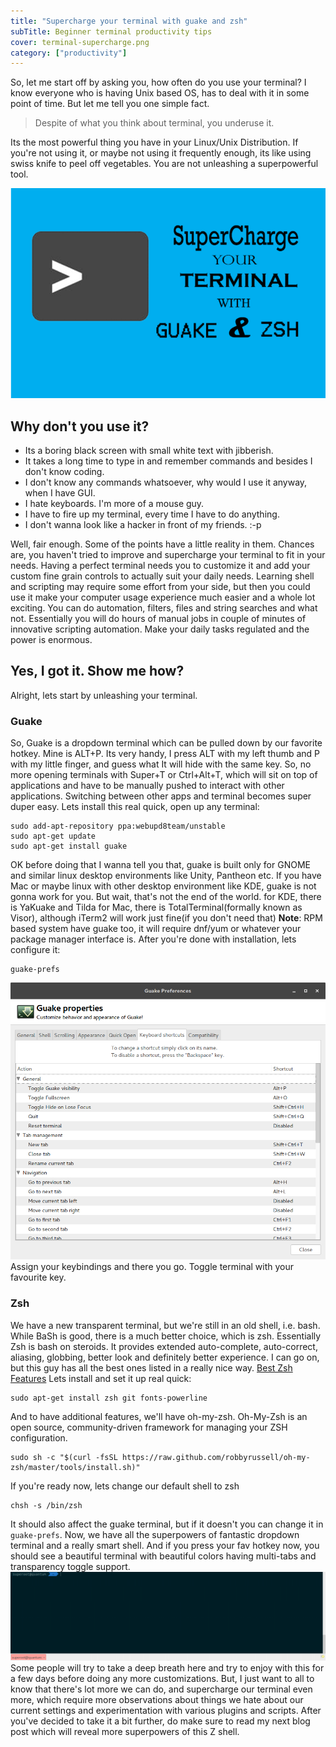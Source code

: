 ```yaml
---
title: "Supercharge your terminal with guake and zsh"
subTitle: Beginner terminal productivity tips
cover: terminal-supercharge.png
category: ["productivity"]
---
```


So, let me start off by asking you, how often do you use your terminal? I know everyone who is having Unix based OS, has to deal with it in some point of time. But let me tell you one simple fact.

> Despite of what you think about terminal, you underuse it.

Its the most powerful thing you have in your Linux/Unix Distribution. If you're not using it, or maybe not using it frequently enough, its like using swiss knife to peel off vegetables. You are not unleashing a superpowerful tool.

![Guake and ZSH to power your terminal](./terminal-supercharge.png)

## Why don't you use it?

*   Its a boring black screen with small white text with jibberish.
*   It takes a long time to type in and remember commands and besides I don't know coding.
*   I don't know any commands whatsoever, why would I use it anyway, when I have GUI.
*   I hate keyboards. I'm more of a mouse guy.
*   I have to fire up my terminal, every time I have to do anything.
*   I don't wanna look like a hacker in front of my friends. :-p

Well, fair enough. Some of the points have a little reality in them. Chances are, you haven't tried to improve and supercharge your terminal to fit in your needs. Having a perfect terminal needs you to customize it and add your custom fine grain controls to actually suit your daily needs. Learning shell and scripting may require some effort from your side, but then you could use it make your computer usage experience much easier and a whole lot exciting. You can do automation, filters, files and string searches and what not. Essentially you will do hours of manual jobs in couple of minutes of innovative scripting automation. Make your daily tasks regulated and the power is enormous.

## Yes, I got it. Show me how?

Alright, lets start by unleashing your terminal.

### Guake

So, Guake is a dropdown terminal which can be pulled down by our favorite hotkey. Mine is ALT+P. Its very handy, I press ALT with my left thumb and P with my little finger, and guess what It will hide with the same key. So, no more opening terminals with Super+T or Ctrl+Alt+T, which will sit on top of applications and have to be manually pushed to interact with other applications. Switching between other apps and terminal becomes super duper easy. Lets install this real quick, open up any terminal:

```
sudo add-apt-repository ppa:webupd8team/unstable
sudo apt-get update
sudo apt-get install guake

```

OK before doing that I wanna tell you that, guake is built only for GNOME and similar linux desktop environments like Unity, Pantheon etc. If you have Mac or maybe linux with other desktop environment like KDE, guake is not gonna work for you. But wait, that's not the end of the world. for KDE, there is YaKuake and Tilda for Mac, there is TotalTerminal(formally known as Visor), although iTerm2 will work just fine(if you don't need that) **Note**: RPM based system have guake too, it will require dnf/yum or whatever your package manager interface is. After you're done with installation, lets configure it:

```
guake-prefs

```

![Guake Preferences](a1bc097d-4035-4ff1-98b9-f8cd279d648a.png) Assign your keybindings and there you go. Toggle terminal with your favourite key.

### Zsh

We have a new transparent terminal, but we're still in an old shell, i.e. bash. While BaSh is good, there is a much better choice, which is zsh. Essentially Zsh is bash on steroids. It provides extended auto-complete, auto-correct, aliasing, globbing, better look and definitely better experience. I can go on, but this guy has all the best ones listed in a really nice way. [Best Zsh Features](http://code.joejag.com/2014/why-zsh.html) Lets install and set it up real quick:

```
sudo apt-get install zsh git fonts-powerline

```

And to have additional features, we'll have oh-my-zsh. Oh-My-Zsh is an open source, community-driven framework for managing your ZSH configuration.

```
sudo sh -c "$(curl -fsSL https://raw.github.com/robbyrussell/oh-my-zsh/master/tools/install.sh)"

```

If you're ready now, lets change our default shell to zsh

```
chsh -s /bin/zsh

```

It should also affect the guake terminal, but if it doesn't you can change it in `guake-prefs`. Now, we have all the superpowers of fantastic dropdown terminal and a really smart shell. And if you press your fav hotkey now, you should see a beautiful terminal with beautiful colors having multi-tabs and transparency toggle support. ![Guake Terminal with Z shell and agnoster theme](4917b95a-fcc9-4f10-86c6-9b3f302b9277.png) Some people will try to take a deep breath here and try to enjoy with this for a few days before doing any more customizations. But, I just want to all to know that there's lot more we can do, and supercharge our terminal even more, which require more observations about things we hate about our current settings and experimentation with various plugins and scripts. After you've decided to take it a bit further, do make sure to read my next blog post which will reveal more superpowers of this Z shell.